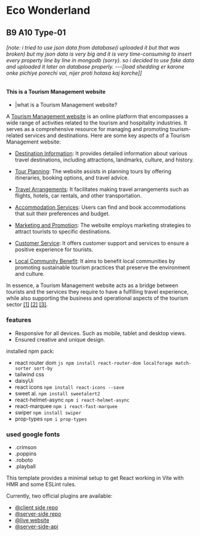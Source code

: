 # Eco Wonderland

## B9 A10 Type-01

###### [note: i tried to use json data from database(i uploaded it but that was broken) but my json data is very big and it is very time-consuming to insert every property line by line in mongodb (sorry). so i decided to use fake data and uploaded it later on database properly.  ---[load shedding er karone onke pichiye porechi vai, nijer proti hotasa kaj korche]]

#### This is a Tourism Management website
- |what is a Tourism Management website?

A [Tourism Management website](https://www.bing.com/search?form=SKPBOT&q=Tourism%20Management%20website) is an online platform that encompasses a wide range of activities related to the tourism and hospitality industries. It serves as a comprehensive resource for managing and promoting tourism-related services and destinations. Here are some key aspects of a Tourism Management website:

- [Destination Information](https://www.bing.com/search?form=SKPBOT&q=Destination%20Information): It provides detailed information about various travel destinations, including attractions, landmarks, culture, and history.

- [Tour Planning](https://www.bing.com/search?form=SKPBOT&q=Tour%20Planning): The website assists in planning tours by offering itineraries, booking options, and travel advice.

- [Travel Arrangements](https://www.bing.com/search?form=SKPBOT&q=Travel%20Arrangements): It facilitates making travel arrangements such as flights, hotels, car rentals, and other transportation.

- [Accommodation Services](https://www.bing.com/search?form=SKPBOT&q=Accommodation%20Services): Users can find and book accommodations that suit their preferences and budget.

- [Marketing and Promotion](https://www.bing.com/search?form=SKPBOT&q=Marketing%20and%20Promotion): The website employs marketing strategies to attract tourists to specific destinations.

- [Customer Service](https://www.bing.com/search?form=SKPBOT&q=Customer%20Service): It offers customer support and services to ensure a positive experience for tourists.

- [Local Community Benefit](https://www.bing.com/search?form=SKPBOT&q=Local%20Community%20Benefit): It aims to benefit local communities by promoting sustainable tourism practices that preserve the environment and culture.

In essence, a Tourism Management website acts as a bridge between tourists and the services they require to have a fulfilling travel experience, while also supporting the business and operational aspects of the tourism sector [[1]](https://www.tutorialspoint.com/tourism_management/tourism_management_introduction.htm) [[2]](https://www.torontosom.ca/blog/scope-and-future-of-tourism-management) [[3]](https://www.touristsecrets.com/travel-tips/what-is-tourism-managment/).





### features
- Responsive for all devices. Such as mobile, tablet and desktop views.
- Ensured creative and unique design. 


installed npm pack:
- react router dom ```js npm install react-router-dom localforage match-sorter sort-by```
- tailwind css 
- daisyUi
- react icons ```npm install react-icons --save```
- sweet al. ```npm install sweetalert2```
- react-helmet-async ```npm i react-helmet-async```
- react-marquee ```npm i react-fast-marquee```
- swiper ```npm install swiper``` 
- prop-types ```npm i prop-types```

### used google fonts
- .crimson
- .poppins
- .roboto
- .playball

This template provides a minimal setup to get React working in Vite with HMR and some ESLint rules.

Currently, two official plugins are available:

- [@client side repo](https://github.com/programming-hero-web-course-4/b9a10-server-side-ArifMiah07) 
- [@server-side repo](https://github.com/programming-hero-web-course-4/B9A10-client-side-ArifMiah07)
- [@live website](https://github.com/programming-hero-web-course-4/B9A10-client-side-ArifMiah07)
- [@server-side-api](https://github.com/programming-hero-web-course-4/B9A10-client-side-ArifMiah07)

